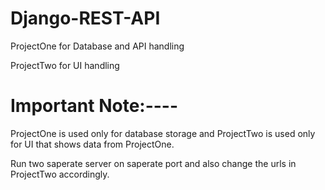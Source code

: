 # Django-REST-API

ProjectOne for Database and API handling

ProjectTwo for UI handling

# Important Note:---- 

ProjectOne is used only for database storage and ProjectTwo is used only for UI that shows data from ProjectOne.

Run two saperate server on saperate port and also change the urls in ProjectTwo accordingly.

